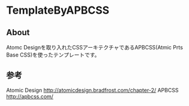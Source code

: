 # TemplateByAPBCSS
## About
Atomc Designを取り入れたCSSアーキテクチャであるAPBCSS(Atmic Prts Base CSS)を使ったテンプレートです。

## 参考
Atomic Design http://atomicdesign.bradfrost.com/chapter-2/
APBCSS http://apbcss.com/
